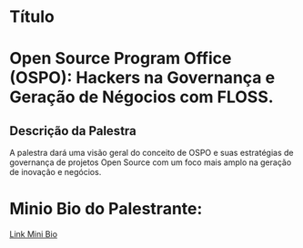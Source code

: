 # Título
# Open Source Program Office (OSPO): Hackers na Governança e Geração de Négocios com FLOSS.

## Descrição da Palestra
A palestra dará uma visão geral do conceito de OSPO e suas estratégias de governança
 de projetos Open Source com um foco mais amplo na geração de inovação e negócios.

# Minio Bio do Palestrante:

[Link Mini Bio](../../../speakers/Marcio_Junior_Vieira.md)

